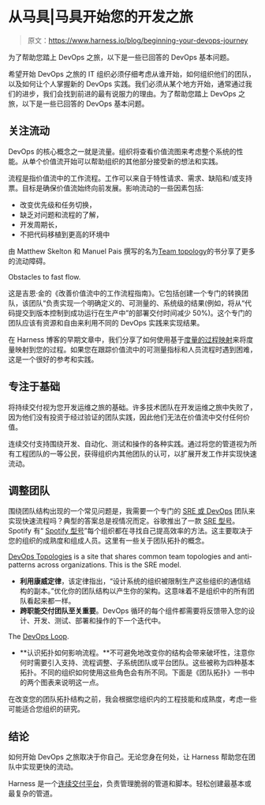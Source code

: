 # 从马具|马具开始您的开发之旅

> 原文：<https://www.harness.io/blog/beginning-your-devops-journey>

为了帮助您踏上 DevOps 之旅，以下是一些已回答的 DevOps 基本问题。

希望开始 DevOps 之旅的 IT 组织必须仔细考虑从谁开始，如何组织他们的团队，以及如何让个人掌握新的 DevOps 实践。我们必须从某个地方开始，通常通过我们的进步，我们会找到前进的最有说服力的理由。为了帮助您踏上 DevOps 之旅，以下是一些已回答的 DevOps 基本问题。

## 关注流动

DevOps 的核心概念之一就是流量。组织将查看价值流图来考虑整个系统的性能。从单个价值流开始可以帮助组织的其他部分接受新的想法和实践。

流程是指价值流中的工作流程。工作可以来自于特性请求、需求、缺陷和/或支持票。目标是确保价值流始终向前发展。影响流动的一些因素包括:

*   改变优先级和任务切换，
*   缺乏对问题和流程的了解，
*   开发周期长，
*   不把代码移植到更高的环境中

由 Matthew Skelton 和 Manuel Pais 撰写的名为[Team topology](https://teamtopologies.com/)的书分享了更多的流动障碍。

Obstacles to fast flow.

这是吉恩·金的《改善价值流中的工作流程指南》。它包括创建一个专门的转换团队，该团队“负责实现一个明确定义的、可测量的、系统级的结果(例如，将从“代码提交到版本控制到成功运行在生产中”的部署交付时间减少 50%)。这个专门的团队应该有资源和自由来利用不同的 DevOps 实践来实现结果。

在 Harness 博客的早期文章中，我们分享了如何使用基于[度量的过程映射](https://harness.io/blog/metrics-based-process-mapping/)来将度量映射到您的过程。如果您在跟踪价值流中的可测量指标和人员流程时遇到困难，这是一个很好的参考和实践。

## 专注于基础

将持续交付视为您开发运维之旅的基础。许多技术团队在开发运维之旅中失败了，因为他们没有投资于经过验证的团队实践，因此他们无法在价值流中交付任何价值。

连续交付支持围绕开发、自动化、测试和操作的各种实践。通过将您的管道视为所有工程团队的一等公民，获得组织内其他团队的认可，以扩展开发工作并实现快速流动。

## 调整团队

围绕团队结构出现的一个常见问题是，我需要一个专门的 [SRE 或 DevOps](https://harness.io/blog/sre-vs-devops/) 团队来实现快速流程吗？典型的答案总是视情况而定。谷歌推出了一款 [SRE 型号](https://landing.google.com/sre/)。Spotify 有“ [Spotify 型号](https://medium.com/the-ready/how-to-build-your-own-spotify-model-dce98025d32f)”每个组织都在寻找自己提高效率的方法。这主要取决于您的组织的成熟度和组成人员。这里有一些关于团队拓扑的概念。

[DevOps Topologies](https://web.devopstopologies.com/) is a site that shares common team topologies and anti-patterns across organizations. This is the SRE model. 

*   **利用康威定律**，该定律指出，“设计系统的组织被限制生产这些组织的通信结构的副本。”优化你的团队结构以产生你的架构。这意味着不是组织中的所有团队看起来都一样。
*   **跨职能交付团队至关重要**。DevOps 循环的每个组件都需要将反馈带入您的设计、开发、测试、部署和操作的下一个迭代中。
    

The [DevOps Loop](https://www.devopsdays.in/guide-to-understanding-devops-and-its-evolution/).

*   **认识拓扑如何影响流程。**不可避免地改变你的结构会带来破坏性，注意你何时需要引入支持、流程调整、子系统团队或平台团队。这些被称为四种基本拓扑。不同的组织如何使用这些角色会有所不同。下面是《团队拓扑》一书中的两个图表来说明这一点。

在改变您的团队拓扑结构之前，我会根据您组织内的工程技能和成熟度，考虑一些可能适合您组织的研究。

## 结论

如何开始 DevOps 之旅取决于你自己。无论您身在何处，让 Harness 帮助您在团队中实现更快的流动。

Harness 是一个[连续交付平台](https://harness.io/platform/continuous-delivery/)，负责管理脆弱的管道和脚本。轻松创建最基本或最复杂的管道。
